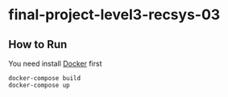 # final-project-level3-recsys-03

## How to Run

You need install [Docker](https://www.docker.com/) first

```
docker-compose build
docker-compose up
```